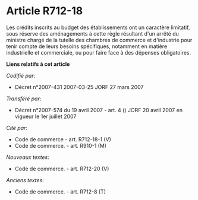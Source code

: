# Article R712-18

Les crédits inscrits au budget des établissements ont un caractère limitatif, sous réserve des aménagements à cette règle
résultant d'un arrêté du ministre chargé de la tutelle des chambres de commerce et d'industrie pour tenir compte de leurs
besoins spécifiques, notamment en matière industrielle et commerciale, ou pour faire face à des dépenses obligatoires.

**Liens relatifs à cet article**

_Codifié par_:

  - Décret n°2007-431 2007-03-25 JORF 27 mars 2007

_Transféré par_:

  - Décret n°2007-574 du 19 avril 2007 - art. 4 () JORF 20 avril 2007 en vigueur le 1er juillet 2007

_Cité par_:

  - Code de commerce - art. R712-18-1 (V)
  - Code de commerce. - art. R910-1 (M)

_Nouveaux textes_:

  - Code de commerce. - art. R712-20 (V)

_Anciens textes_:

  - Code de commerce. - art. R712-8 (T)
